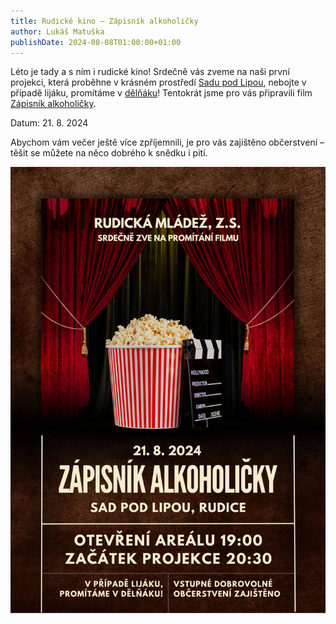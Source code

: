 ```yaml
---
title: Rudické kino ‒ Zápisník alkoholičky
author: Lukáš Matuška
publishDate: 2024-08-08T01:00:00+01:00
---
```


Léto je tady a&nbsp;s&nbsp;ním i&nbsp;rudické kino! Srdečně vás zveme na naši první projekci, která proběhne v&nbsp;krásném prostředí [Sadu pod Lipou](https://maps.app.goo.gl/PkK9S2EBhhUzFXkR6), nebojte v případě lijáku, promítáme v&nbsp;[dělňáku](https://maps.app.goo.gl/fRbT5FhzffHoAYcj7)! Tentokrát jsme pro vás připravili film [Zápisník alkoholičky](https://www.csfd.cz/film/1333867-zapisnik-alkoholicky/prehled/).

Datum: 21.&nbsp;8.&nbsp;2024

Abychom vám večer ještě více zpříjemnili, je pro vás zajištěno občerstvení – těšit se můžete na něco dobrého k&nbsp;snědku i&nbsp;pití.

![Plakát](images/poster.jpg)
